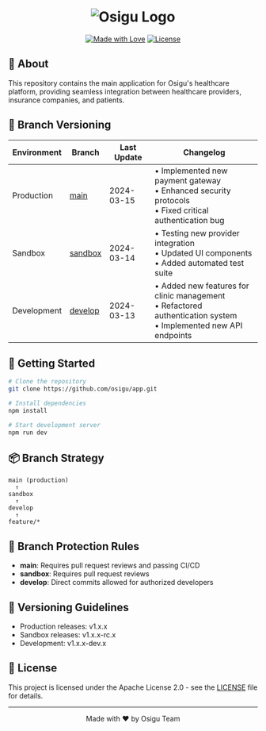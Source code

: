 # <div align="center">![Osigu Logo](https://i.imgur.com/XYZ123.png)</div>

<div align="center">

[![Made with Love](https://img.shields.io/badge/Made%20with-Love-ff69b4.svg)](https://osigu.com/)
[![License](https://img.shields.io/badge/License-Apache%202.0-blue.svg)](https://opensource.org/licenses/Apache-2.0)

</div>

## 🌟 About

This repository contains the main application for Osigu's healthcare platform, providing seamless integration between healthcare providers, insurance companies, and patients.

## 🔄 Branch Versioning

| Environment | Branch | Last Update | Changelog |
|------------|--------|-------------|-----------|
| Production | [main](https://github.com/osigu/app/tree/main) | 2024-03-15 | • Implemented new payment gateway<br>• Enhanced security protocols<br>• Fixed critical authentication bug |
| Sandbox | [sandbox](https://github.com/osigu/app/tree/sandbox) | 2024-03-14 | • Testing new provider integration<br>• Updated UI components<br>• Added automated test suite |
| Development | [develop](https://github.com/osigu/app/tree/develop) | 2024-03-13 | • Added new features for clinic management<br>• Refactored authentication system<br>• Implemented new API endpoints |

## 🚀 Getting Started

```bash
# Clone the repository
git clone https://github.com/osigu/app.git

# Install dependencies
npm install

# Start development server
npm run dev
```

## 📦 Branch Strategy

```
main (production)
  ↑
sandbox
  ↑
develop
  ↑
feature/*
```

## 🔐 Branch Protection Rules

- **main**: Requires pull request reviews and passing CI/CD
- **sandbox**: Requires pull request reviews
- **develop**: Direct commits allowed for authorized developers

## 📝 Versioning Guidelines

- Production releases: v1.x.x
- Sandbox releases: v1.x.x-rc.x
- Development: v1.x.x-dev.x

## 📄 License

This project is licensed under the Apache License 2.0 - see the [LICENSE](LICENSE) file for details.

---
<div align="center">
Made with ❤️ by Osigu Team
</div>
